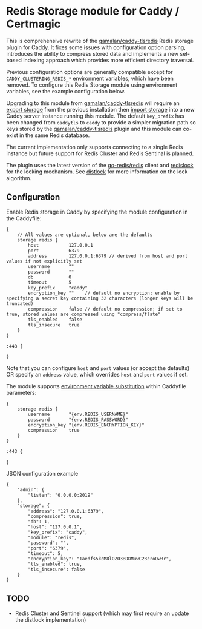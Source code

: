 # Redis Storage module for Caddy / Certmagic

This is comprehensive rewrite of the [gamalan/caddy-tlsredis](https://github.com/gamalan/caddy-tlsredis) Redis storage plugin for Caddy.  It fixes some issues with configuration option parsing, introduces the ability to compress stored data and implements a new set-based indexing approach which provides more efficient directory traversal.

Previous configuration options are generally compatible except for `CADDY_CLUSTERING_REDIS_*` environment variables, which have been removed.  To configure this Redis Storage module using environment variables, see the example configuration below.

Upgrading to this module from [gamalan/caddy-tlsredis](https://github.com/gamalan/caddy-tlsredis) will require an [export storage](https://caddyserver.com/docs/command-line#caddy-storage) from the previous installation then [import storage](https://caddyserver.com/docs/command-line#caddy-storage) into a new Caddy server instance running this module.  The default `key_prefix` has been changed from `caddytls` to `caddy` to provide a simpler migration path so keys stored by the [gamalan/caddy-tlsredis](https://github.com/gamalan/caddy-tlsredis) plugin and this module can co-exist in the same Redis database.

The current implementation only supports connecting to a single Redis instance but future support for Redis Cluster and Redis Sentinal is planned.

The plugin uses the latest version of the [go-redis/redis](https://github.com/go-redis/redis) client and [redislock](https://github.com/bsm/redislock) for the locking mechanism. See [distlock](https://redis.io/topics/distlock) for more information on the lock algorithm.

## Configuration

Enable Redis storage in Caddy by specifying the module configuration in the Caddyfile:
```
{
    // All values are optional, below are the defaults
    storage redis {
        host           127.0.0.1
        port           6379
        address        127.0.0.1:6379 // derived from host and port values if not explicitly set
        username       ""
        password       ""
        db             0
        timeout        5
        key_prefix     "caddy"
        encryption_key ""    // default no encryption; enable by specifying a secret key containing 32 characters (longer keys will be truncated)
        compression    false // default no compression; if set to true, stored values are compressed using "compress/flate"
        tls_enabled    false
        tls_insecure   true
    }
}

:443 {

}
```
Note that you can configure `host` and `port` values (or accept the defaults) OR specify an `address` value, which overrides `host` and `port` values if set.

The module supports [environment variable substitution](https://caddyserver.com/docs/caddyfile/concepts#environment-variables) within Caddyfile parameters:
```
{
    storage redis {
        username       "{env.REDIS_USERNAME}"
        password       "{env.REDIS_PASSWORD}"
        encryption_key "{env.REDIS_ENCRYPTION_KEY}"
        compression    true
    }
}

:443 {

}
```

JSON configuration example
```
{
    "admin": {
        "listen": "0.0.0.0:2019"
    },
    "storage": {
        "address": "127.0.0.1:6379",
        "compression": true,
        "db": 1,
        "host": "127.0.0.1",
        "key_prefix": "caddy",
        "module": "redis",
        "password": "",
        "port": "6379",
        "timeout": 5,
        "encryption_key": "1aedfs5kcM8lOZO3BDDMuwC23croDwRr",
        "tls_enabled": true,
        "tls_insecure": false
    }
}
```

## TODO

- Redis Cluster and Sentinel support (which may first require an update the distlock implementation)
